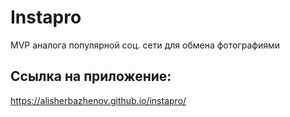 # Instapro

MVP аналога популярной соц. сети для обмена фотографиями

## Ссылка на приложение:

https://alisherbazhenov.github.io/instapro/

